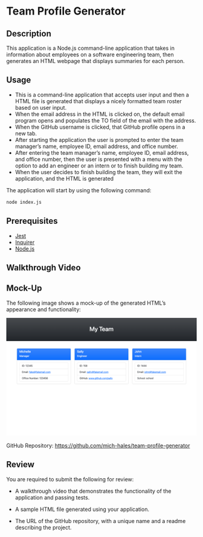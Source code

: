 # Team Profile Generator

## Description

This application is a Node.js command-line application that takes in information about employees on a software engineering team, then generates an HTML webpage that displays summaries for each person. 

## Usage
* This is a command-line application that accepts user input and then a HTML file is generated that displays a nicely formatted team roster based on user input.
* When the email address in the HTML is clicked on, the default email program opens and populates the TO field of the email with the address.
* When the GitHub username is clicked, that GitHub profile opens in a new tab.
* After starting the application the user is prompted to enter the team manager’s name, employee ID, email address, and office number.
* After entering the team manager’s name, employee ID, email address, and office number, then the user is presented with a menu with the option to add an engineer or an intern or to finish building my team.
* When the user decides to finish building the team, they will exit the application, and the HTML is generated

The application will start by using the following command:
```md
node index.js
```

## Prerequisites 
* [Jest](https://www.npmjs.com/package/jest)
* [Inquirer](https://www.npmjs.com/package/inquirer/v/8.2.4)
* [Node.js](https://nodejs.org/en/)

## Walkthrough Video


## Mock-Up

The following image shows a mock-up of the generated HTML’s appearance and functionality:

![HTML webpage titled “My Team” features three boxes listing employee names, titles, and other key information.](./Assets/screenshot.html.png)

GitHub Repository: https://github.com/mich-hales/team-profile-generator 


## Review

You are required to submit the following for review:

* A walkthrough video that demonstrates the functionality of the application and passing tests.

* A sample HTML file generated using your application.

* The URL of the GitHub repository, with a unique name and a readme describing the project.

